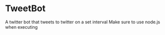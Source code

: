 # TweetBot
A twitter bot that tweets to twitter on a set interval
Make sure to use node.js when executing
